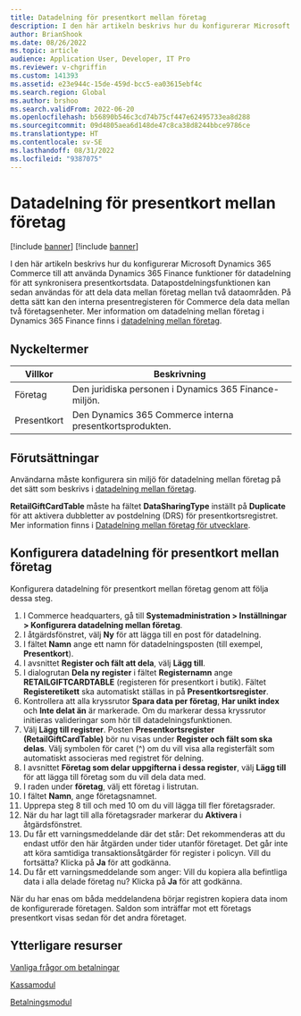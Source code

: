 ```yaml
---
title: Datadelning för presentkort mellan företag
description: I den här artikeln beskrivs hur du konfigurerar Microsoft Dynamics 365 Commerce till att använda Dynamics 365 Finance funktioner för datadelning mellan dataområden för att synkronisera presentkortsdata.
author: BrianShook
ms.date: 08/26/2022
ms.topic: article
audience: Application User, Developer, IT Pro
ms.reviewer: v-chgriffin
ms.custom: 141393
ms.assetid: e23e944c-15de-459d-bcc5-ea03615ebf4c
ms.search.region: Global
ms.author: brshoo
ms.search.validFrom: 2022-06-20
ms.openlocfilehash: b56890b546c3cd74b75cf447e62495733ea8d288
ms.sourcegitcommit: 09d4805aea6d148de47c8ca38d8244bbce9786ce
ms.translationtype: HT
ms.contentlocale: sv-SE
ms.lasthandoff: 08/31/2022
ms.locfileid: "9387075"
---
```

# <a name="cross-company-data-sharing-for-gift-cards"></a>Datadelning för presentkort mellan företag

[!include [banner](../includes/banner.md)]
[!include [banner](../includes/preview-banner.md)]

I den här artikeln beskrivs hur du konfigurerar Microsoft Dynamics 365 Commerce till att använda Dynamics 365 Finance funktioner för datadelning för att synkronisera presentkortsdata. Datapostdelningsfunktionen kan sedan användas för att dela data mellan företag mellan två dataområden. På detta sätt kan den interna presentregisteren för Commerce dela data mellan två företagsenheter. Mer information om datadelning mellan företag i Dynamics 365 Finance finns i [datadelning mellan företag](/dynamics365/fin-ops-core/dev-itpro/sysadmin/cross-company-data-sharing).

## <a name="key-terms"></a>Nyckeltermer

| Villkor | Beskrivning |
|---|---|
| Företag | Den juridiska personen i Dynamics 365 Finance-miljön. |
| Presentkort | Den Dynamics 365 Commerce interna presentkortsprodukten. |

## <a name="prerequisites"></a>Förutsättningar

Användarna måste konfigurera sin miljö för datadelning mellan företag på det sätt som beskrivs i [datadelning mellan företag](/dynamics365/fin-ops-core/dev-itpro/sysadmin/cross-company-data-sharing).

**RetailGiftCardTable** måste ha fältet **DataSharingType** inställt på **Duplicate** för att aktivera dubbletter av postdelning (DRS) för presentkortsregistret. Mer information finns i [Datadelning mellan företag för utvecklare](/dynamics365/fin-ops-core/dev-itpro/sysadmin/drs-srs-dev).

## <a name="configure-cross-company-data-sharing-for-gift-cards"></a>Konfigurera datadelning för presentkort mellan företag

Konfigurera datadelning för presentkort mellan företag genom att följa dessa steg.

1. I Commerce headquarters, gå till **Systemadministration \> Inställningar \> Konfigurera datadelning mellan företag**.
1. I åtgärdsfönstret, välj **Ny** för att lägga till en post för datadelning.
1. I fältet **Namn** ange ett namn för datadelningsposten (till exempel, **Presentkort**).
1. I avsnittet **Register och fält att dela**, välj **Lägg till**.
1. I dialogrutan **Dela ny register** i fältet **Registernamn** ange **RETAILGIFTCARDTABLE** (registeren för presentkort i butik). Fältet **Registeretikett** ska automatiskt ställas in på **Presentkortsregister**.
1. Kontrollera att alla kryssrutor **Spara data per företag**, **Har unikt index** och **Inte delat än** är markerade. Om du markerar dessa kryssrutor initieras valideringar som hör till datadelningsfunktionen.
1. Välj **Lägg till registrer**. Posten **Presentkortsregister (RetailGiftCardTable)** bör nu visas under **Register och fält som ska delas**. Välj symbolen för caret (^) om du vill visa alla registerfält som automatiskt associeras med registret för delning.
1. I avsnittet **Företag som delar uppgifterna i dessa register**, välj **Lägg till** för att lägga till företag som du vill dela data med.
1. I raden under **företag**, välj ett företag i listrutan.
1. I fältet **Namn**, ange företagsnamnet.
1. Upprepa steg 8 till och med 10 om du vill lägga till fler företagsrader.
1. När du har lagt till alla företagsrader markerar du **Aktivera** i åtgärdsfönstret.
1. Du får ett varningsmeddelande där det står: Det rekommenderas att du endast utför den här åtgärden under tider utanför företaget. Det går inte att köra samtidiga transaktionsåtgärder för register i policyn. Vill du fortsätta? Klicka på **Ja** för att godkänna.
1. Du får ett varningsmeddelande som anger: Vill du kopiera alla befintliga data i alla delade företag nu? Klicka på **Ja** för att godkänna.

När du har enas om båda meddelandena börjar registren kopiera data inom de konfigurerade företagen. Saldon som inträffar mot ett företags presentkort visas sedan för det andra företaget.

## <a name="additional-resources"></a>Ytterligare resurser

[Vanliga frågor om betalningar](payments-retail.md)

[Kassamodul](../add-checkout-module.md)

[Betalningsmodul](../payment-module.md)

